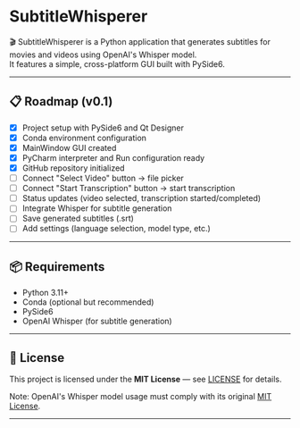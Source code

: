 # SubtitleWhisperer

🎬 SubtitleWhisperer is a Python application that generates subtitles for movies and videos using OpenAI's Whisper model.  
It features a simple, cross-platform GUI built with PySide6.

---

## 📋 Roadmap (v0.1)

- [x] Project setup with PySide6 and Qt Designer
- [x] Conda environment configuration
- [x] MainWindow GUI created
- [x] PyCharm interpreter and Run configuration ready
- [x] GitHub repository initialized
- [ ] Connect "Select Video" button → file picker
- [ ] Connect "Start Transcription" button → start transcription
- [ ] Status updates (video selected, transcription started/completed)
- [ ] Integrate Whisper for subtitle generation
- [ ] Save generated subtitles (.srt)
- [ ] Add settings (language selection, model type, etc.)

---

## 📦 Requirements

- Python 3.11+
- Conda (optional but recommended)
- PySide6
- OpenAI Whisper (for subtitle generation)

---

## 📝 License

This project is licensed under the **MIT License** — see [LICENSE](LICENSE) for details.

Note: OpenAI's Whisper model usage must comply with its original [MIT License](https://github.com/openai/whisper/blob/main/LICENSE).

---
